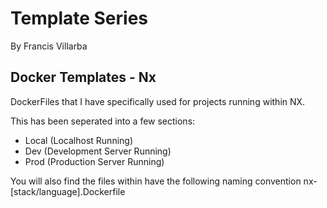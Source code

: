 # Template Series

By Francis Villarba

## Docker Templates - Nx

DockerFiles that I have specifically used for projects running within NX.

This has been seperated into a few sections:

* Local (Localhost Running)
* Dev (Development Server Running)
* Prod (Production Server Running)

You will also find the files within have the following naming convention
nx-[stack/language].Dockerfile
